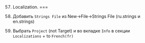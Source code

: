 
57. Localization.
===

1. Добавить `Strings File` из New->File->Strings File (ru.strings и en.strings)

2. Выбрать `Project` (not Target) и во вкладке `Info` в секции `Localizations` + to `French(fr)`





















